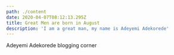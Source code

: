 ```yaml
---
path: ./content
date: 2020-04-07T08:12:13.295Z
title: Great Men are born in August
description: 'I am a great man, my name is Adeyemi Adekorede'
---
```

Adeyemi Adekorede blogging corner
